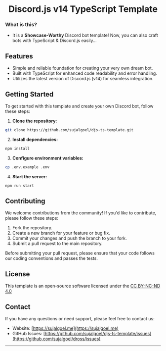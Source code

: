 <h1 align="center">Discord.js v14 TypeScript Template</h1>

### What is this?

- It is a **Showcase-Worthy** Discord bot template! Now, you can also craft bots with TypeScript & Discord.js easily...

## Features

- Simple and reliable foundation for creating your very own dream bot.
- Built with TypeScript for enhanced code readability and error handling.
- Utilizes the latest version of Discord.js (v14) for seamless integration.

## Getting Started

To get started with this template and create your own Discord bot, follow these steps:

1. **Clone the repository:**

```bash
git clone https://github.com/sujalgoel/djs-ts-template.git
```

2. **Install dependencies:**

```bash
npm install
```

3. **Configure environment variables:**

```bash
cp .env.example .env
```

4. **Start the server:**

```bash
npm run start
```

## Contributing

We welcome contributions from the community! If you'd like to contribute, please follow these steps:

1. Fork the repository.
2. Create a new branch for your feature or bug fix.
3. Commit your changes and push the branch to your fork.
4. Submit a pull request to the main repository.

Before submitting your pull request, please ensure that your code follows our coding conventions and passes the tests.

## License

This template is an open-source software licensed under the [CC BY-NC-ND 4.0](https://creativecommons.org/licenses/by-nc-nd/4.0/)

## Contact

If you have any questions or need support, please feel free to contact us:

- Website: [https://sujalgoel.me](https://sujalgoel.me)
- GitHub Issues: [https://github.com/sujalgoel/djs-ts-template/issues](https://github.com/sujalgoel/dross/issues)

---
